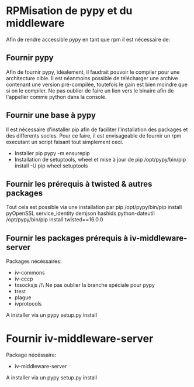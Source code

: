 # RPMisation de pypy et du middleware
Afin de rendre accessible pypy en tant que rpm il est nécessaire de:

## Fournir pypy
Afin de fournir pypy, idéalement, il faudrait pouvoir le compiler pour une architecture cible.
Il est néanmoins possible de télécharger une archive contenant une version pré-compilée, toutefois le gain est bien moindre que si on le compiler.
Ne pas oublier de faire un lien vers le binaire afin de l'appeller comme python dans la console.

## Fournir une base à pypy
Il est nécessaire d'installer pip afin de faciliter l'installation des packages et des differents socles.
Pour ce faire, il est envisageable de fournir un rpm executant un script faisant tout simplement ceci.

- Installer pip
pypy -m ensurepip 
- Installation de setuptools, wheel et mise à jour de pip
/opt/pypy/bin/pip install -U pip wheel setuptools

## Fournir les prérequis à twisted & autres packages
Tout cela est possible via une installation par pip 
/opt/pypy/bin/pip install pyOpenSSL service_identity demjson hashids python-dateutil
/opt/pypy/bin/pip install twisted==16.0.0

## Fournir les packages prérequis à iv-middleware-server
Packages nécéssaires:
- iv-commons
- iv-cccp
- txsocksjs /!\ Ne pas oublier la branche spéciale pour pypy
- trest
- plague
- ivprotocols

A installer via un pypy setup.py install

# Fournir iv-middleware-server
Package nécéssaire:
- iv-middleware-server

A installer via un pypy setup.py install
